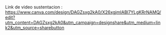 Link de video sustentacion : https://www.canva.com/design/DAGZsxg2kA0/X26xgjmIABl7YLgKRrNAMQ/edit?utm_content=DAGZsxg2kA0&utm_campaign=designshare&utm_medium=link2&utm_source=sharebutton
